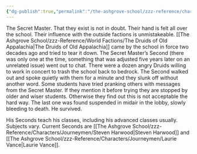 ```yaml
---
{"dg-publish":true,"permalink":"/the-ashgrove-school/zzz-reference/characters/masters/secret-master/"}
---
```


The Secret Master. That they exist is not in doubt. Their hand is felt all over the school. Their influence with the outside factions is unmistakeable. [[The Ashgrove School/zzz-Reference/World Factions/The Druids of Old Appalachia\|The Druids of Old Appalachia]] came by the school in force two decades ago and tried to tear it down. The Secret Master’s Second (there was only one at the time, something that was adjusted five years later on an unrelated issue) went out to chat. There were a dozen angry Druids willing to work in concert to trash the school back to bedrock. The Second walked out and spoke quietly with them for a minute and they slunk off without another word. Some students have tried pranking others with messages from the Secret Master. If they mention it before trying they are stopped by older and wiser students. Otherwise they find out this is not acceptable the hard way. The last one was found suspended in midair in the lobby, slowly bleeding to death. He survived. 

His Seconds teach his classes, including his advanced classes usually. Subjects vary.
Current Seconds are [[The Ashgrove School/zzz-Reference/Characters/Journeymen/Steven Harwood\|Steven Harwood]] and [[The Ashgrove School/zzz-Reference/Characters/Journeymen/Laurie Vance\|Laurie Vance]].
